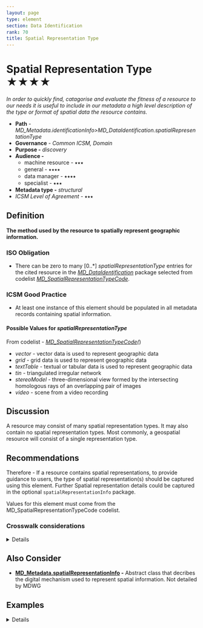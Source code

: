 ```yaml
---
layout: page
type: element
section: Data Identification
rank: 70
title: Spatial Representation Type
---
```

#  Spatial Representation Type ★★★★
*In order to quickly find, catagorise and evaluate the fitness of a resource to our needs it is useful to include in our metadata a high level description of the type or format of spatial data the resource contains.*

- **Path** - *MD_Metadata.identificationInfo>MD_DataIdentification.spatialRepresentationType*
- **Governance** -  *Common ICSM, Domain*
- **Purpose -** *discovery*
- **Audience -**
  - machine resource - ⭑⭑⭑
  - general - ⭑⭑⭑⭑
  - data manager - ⭑⭑⭑⭑
  - specialist - ⭑⭑⭑
- **Metadata type -** *structural*
- *ICSM Level of Agreement* - ⭑⭑⭑

## Definition
**The method used by the resource to spatially represent geographic information.**

### ISO Obligation
- There can be zero to many [0..\*] *spatialRepresentationType* entries for the cited resource in the  *[MD_DataIdentification](./class-MD_DataIdentification)* package selected from codelist *[MD_SpatialRepresentationTypeCode](http://wiki.esipfed.org/index.php/ISO_19115_and_19115-2_CodeList_Dictionaries#MD_SpatialRepresentationTypeCode)*.

### ICSM Good Practice
- At least one instance of this element should be populated in all metadata records containing spatial information.

#### Possible Values for *spatialRepresentationType*
From codelist - *[MD_SpatialRepresentationTypeCode](http://wiki.esipfed.org/index.php/ISO_19115_and_19115-2_CodeList_Dictionaries#MD_SpatialRepresentationTypeCode)(*)
- *vector -* vector data is used to represent geographic data
- *grid -* grid data is used to represent geographic data
- *textTable -* textual or tabular data is used to represent geographic data
- *tin -* triangulated irregular network
- *stereoModel -* three-dimensional view formed by the intersecting homologous rays of an overlapping pair of images
- *video -* scene from a video recording

## Discussion
A resource may consist of many spatial representation types. It may also contain no spatial representation types. Most commonly, a geospatial resource will consist of a single representation type.


## Recommendations
Therefore - If a resource contains spatial representations, to provide guidance to users, the type of spatial representation(s) should be captured using this element. Further Spatial representation details could be captured in the optional `spatialRepresentationInfo` package.

Values for this element must come from the MD_SpatialRepresentationTypeCode codelist.

### Crosswalk considerations

<details>

#### ISO19139
MD_DataIdentification/spatialRepresentationType moved from MD_DataIdentification to MD_Identification in order to allow their use for service identification. In practice, when creating metadata for data, this change is not noticable.

</details>

## Also Consider
- **[MD_Metadata.spatialRepresentationInfo](https://www.isotc211.org/hmmg/HTML/ConceptualModels/index.htm?goto=1:12:2:4095) -** Abstract class that decribes the digital mechanism used to represent spatial information. Not detailed by MDWG


## Examples

<details>

### XML -
```
<mdb:MD_Metadata>
....
  <mdb:identificationInfo>
    <mri:MD_DataIdentification>
    ....
      <mri:spatialRepresentationType>
        <mcc:MD_SpatialRepresentationTypeCode codeList="https://schemas.isotc211.org/19115/resources/Codelist/cat/codelists.xml#MD_SpatialRepresentationTypeCode"
        codeListValue="vector"/>
      </mri:spatialRepresentationType>
    ....
    </mri:MD_DataIdentification>
  </mdb:identificationInfo>
....
</mdb:MD_Metadata>
```

### UML diagrams
Recommended elements highlighted in Yellow
![spatialRepresentationType](../images/SpatialRepresentationTypeUML.png)

</details>

